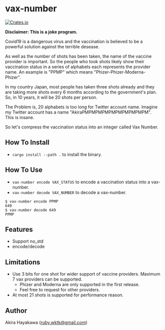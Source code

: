 # vax-number

[![Crates.io](https://img.shields.io/crates/v/vax-number.svg)](https://crates.io/crates/vax-number)

**Disclaimer: This is a joke program.**

Covid19 is a dangerous virus and
the vaccination is believed to be a
powerful solution against the terrible desease.

As well as the number of shots has been taken,
the name of the vaccine provider is important.
So the people who took shots likely show their
vaccination status in a series of alphabets
each represents the provider name.
An example is "PPMP" which means
"Phizer-Phizer-Moderna-Phizer".

In my country Japan,
most people has taken three shots already and they are taking more shots every 6 months according to the government's plan.
So, in 10 years, it will be 20 shots per person.

The Problem is, 20 alphabets is too long for Twitter account name.
Imagine my Twitter account has a name "AkiraPMPMPMPMPMPMPMPMPMPM". This is insane.

So let's compress the vaccination status into an integer called Vax Number.

## How To Install

- `cargo install --path .` to install the binary.

## How To Use

- `vax-number encode VAX_STATUS` to encode a vaccination status into a vax-number.
- `vax-number decode VAX_NUMBER` to decode a vax-number.

```
$ vax-number encode PPMP
649
$ vax-number decode 649
PPMP
```

## Features

- Support no_std
- encode/decode

## Limitations

- Use 3 bits for one shot for wider support of vaccine providers. Maximum 7 vax providers can be supported.
  - Phizer and Moderna are only supported in the first release.
  - Feel free to request for other providers.
- At most 21 shots is supported for performance reason.

## Author

Akira Hayakawa (ruby.wktk@gmail.com)
